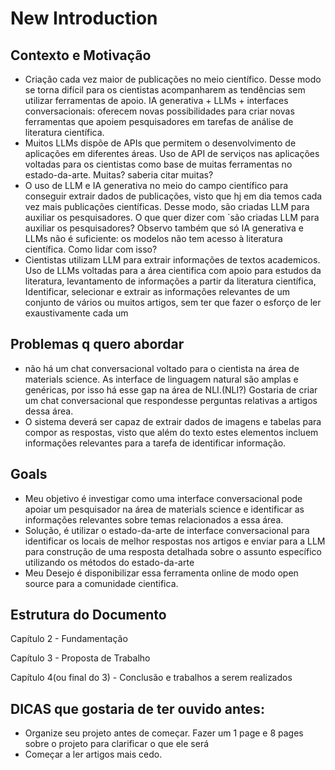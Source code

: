 # New Introduction

## Contexto e Motivação

- Criação cada vez maior de publicações no meio científico. Desse modo se torna difícil para os cientistas acompanharem as tendências sem utilizar ferramentas de apoio. IA generativa + LLMs + interfaces conversacionais: oferecem novas possibilidades para criar novas ferramentas que apoiem pesquisadores em tarefas de análise de literatura científica.
- Muitos LLMs dispõe de APIs que permitem o desenvolvimento de aplicações em diferentes áreas. Uso de API de serviços nas aplicações voltadas para os cientistas como base de muitas ferramentas no estado-da-arte. Muitas? saberia citar muitas?
- O uso de LLM e IA generativa no meio do campo científico para conseguir extrair dados de publicações, visto que hj em dia temos cada vez mais publicações científicas. Desse modo, são criadas LLM para auxiliar os pesquisadores. O que quer dizer com `são criadas LLM para auxiliar os pesquisadores? Observo também que só IA generativa e LLMs não é suficiente: os modelos não tem acesso à literatura científica. Como lidar com isso?
- Cientistas utilizam LLM para extrair informações de textos academicos. Uso de LLMs voltadas para a área cientifica com apoio para estudos da literatura, levantamento de informações a partir da literatura científica, Identificar, selecionar e extrair as informações relevantes de um conjunto de vários ou muitos artigos, sem ter que fazer o esforço de ler exaustivamente cada um

## Problemas q quero abordar

- não há um chat conversacional voltado para o cientista na área de materials science. As interface de linguagem natural são amplas e genéricas, por isso há esse gap na área de NLI.(NLI?) Gostaria de criar um chat conversacional que respondesse perguntas relativas a artigos dessa área.
- O sistema deverá ser capaz de extrair dados de imagens e tabelas para compor as respostas, visto que além do texto estes elementos incluem informações relevantes para a tarefa de identificar informação.

## Goals

- Meu objetivo é investigar como uma interface conversacional pode apoiar um pesquisador na área de materials science e identificar as informações relevantes sobre temas relacionados a essa área.
- Solução, é utilizar o estado-da-arte de interface conversacional para identificar os locais de melhor respostas nos artigos e enviar para a LLM para construção de uma resposta detalhada sobre o assunto específico utilizando os métodos do estado-da-arte
- Meu Desejo é disponibilizar essa ferramenta online de modo open source para a comunidade cientifica.
    
## Estrutura do Documento

Capítulo 2 - Fundamentação

Capítulo 3 - Proposta de Trabalho

Capítulo 4(ou final do 3) - Conclusão e trabalhos a serem realizados 

## DICAS que gostaria de ter ouvido antes:

- Organize seu projeto antes de começar. Fazer um 1 page e 8 pages sobre o projeto para clarificar o que ele será
- Começar a ler artigos mais cedo.  